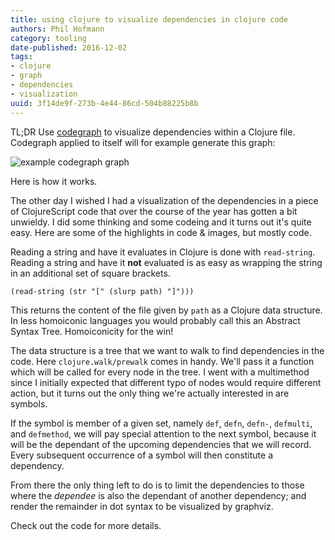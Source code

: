 ```yaml
---
title: using clojure to visualize dependencies in clojure code
authors: Phil Hofmann
category: tooling
date-published: 2016-12-02
tags: 
- clojure
- graph
- dependencies
- visualization
uuid: 3f14de9f-273b-4e44-86cd-504b88225b8b
---
```


TL;DR Use [codegraph](https://gitlab.com/200ok/codegraph) to visualize
dependencies within a Clojure file. Codegraph applied to itself will
for example generate this graph:

![example codegraph graph](/img/codegraph.png)

Here is how it works.

The other day I wished I had a visualization of the dependencies in a
piece of ClojureScript code that over the course of the year has
gotten a bit unwieldy. I did some thinking and some codeing and it
turns out it's quite easy. Here are some of the highlights in code &
images, but mostly code.

Reading a string and have it evaluates in Clojure is done with
`read-string`. Reading a string and have it **not** evaluated is as
easy as wrapping the string in an additional set of square brackets.

```
(read-string (str "[" (slurp path) "]")))
```

This returns the content of the file given by `path` as a Clojure data
structure. In less homoiconic languages you would probably call this
an Abstract Syntax Tree. Homoiconicity for the win!

The data structure is a tree that we want to walk to find dependencies
in the code. Here `clojure.walk/prewalk` comes in handy. We'll pass it
a function which will be called for every node in the tree. I went
with a multimethod since I initially expected that different typo of
nodes would require different action, but it turns out the only thing
we're actually interested in are symbols.

If the symbol is member of a given set, namely `def`, `defn`, `defn-`,
`defmulti`, and `defmethod`, we will pay special attention to the next
symbol, because it will be the dependant of the upcoming dependencies
that we will record. Every subsequent occurrence of a symbol will then
constitute a dependency.

From there the only thing left to do is to limit the dependencies to
those where the _dependee_ is also the dependant of another
dependency; and render the remainder in dot syntax to be visualized by
graphviz.

Check out the code for more details.
